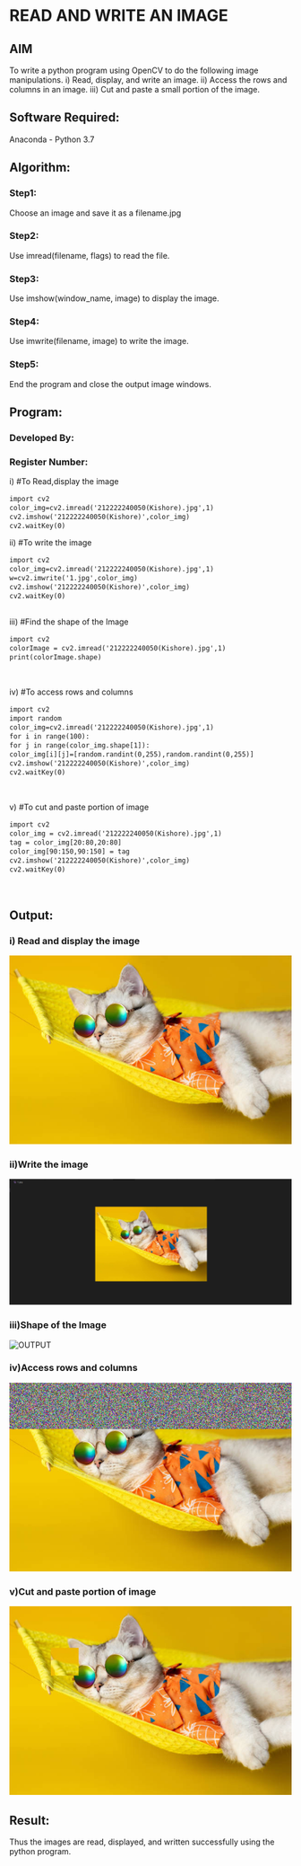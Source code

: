 # READ AND WRITE AN IMAGE
## AIM
To write a python program using OpenCV to do the following image manipulations.
i) Read, display, and write an image.
ii) Access the rows and columns in an image.
iii) Cut and paste a small portion of the image.

## Software Required:
Anaconda - Python 3.7
## Algorithm:
### Step1:
Choose an image and save it as a filename.jpg
### Step2:
Use imread(filename, flags) to read the file.
### Step3:
Use imshow(window_name, image) to display the image.
### Step4:
Use imwrite(filename, image) to write the image.
### Step5:
End the program and close the output image windows.
## Program:
### Developed By:
### Register Number: 
i) #To Read,display the image
```  
import cv2
color_img=cv2.imread('212222240050(Kishore).jpg',1)
cv2.imshow('212222240050(Kishore)',color_img)
cv2.waitKey(0)

```
ii) #To write the image
```
import cv2
color_img=cv2.imread('212222240050(Kishore).jpg',1)
w=cv2.imwrite('1.jpg',color_img)
cv2.imshow('212222240050(Kishore)',color_img)
cv2.waitKey(0)


```
iii) #Find the shape of the Image
```
import cv2
colorImage = cv2.imread('212222240050(Kishore).jpg',1)
print(colorImage.shape)



```
iv) #To access rows and columns

```
import cv2
import random
color_img=cv2.imread('212222240050(Kishore).jpg',1)
for i in range(100):
for j in range(color_img.shape[1]):
color_img[i][j]=[random.randint(0,255),random.randint(0,255)]
cv2.imshow('212222240050(Kishore)',color_img)
cv2.waitKey(0)



```
v) #To cut and paste portion of image
```
import cv2
color_img = cv2.imread('212222240050(Kishore).jpg',1)
tag = color_img[20:80,20:80]
color_img[90:150,90:150] = tag
cv2.imshow('212222240050(Kishore)',color_img)
cv2.waitKey(0)



```

## Output:

### i) Read and display the image

![OUTPUT](./image/read.jpg)


### ii)Write the image
![OUTPUT](./image/write.jpg)


### iii)Shape of the Image
![OUTPUT](./image/.jpg)

### iv)Access rows and columns
![OUTPUT](./image/row.jpg)

### v)Cut and paste portion of image
![OUTPUT](./image/cut.jpg)


## Result:
Thus the images are read, displayed, and written successfully using the python program.



